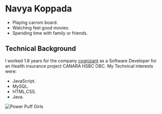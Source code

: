 # Navya Koppada #

* Playing carrom board.
* Watching feel good movies.
* Spending time with family or friends.

## Technical Background ##

I worked 1.8 years for the company  [cognizant](https://www.cognizant.com/us/en/about-cognizant "Cognizant Technologies") as a Software Developer for an Health insurance project CANARA HSBC OBC.
My Technical interests were:
* JavaScript.
* MySQL.
* HTML,CSS.
* Java.

![Power Puff Girls](https://cdn.shopify.com/s/files/1/0435/1216/8606/files/Coffee-is-ready-Coffee-Memes_480x480.jpg?v=1633902188)
